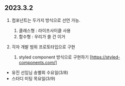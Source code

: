 ## 2023.3.2

1. 컴포넌트는 두가지 방식으로 선언 가능.

   1. 클래스형 : 라이프사이클 사용
   2. 함수형 : 우리가 쓸 건 이거

2. 각자 개발 범위 프로토타입으로 구현
   1. styled component 방식으로 구현하기 [https://styled-components.com/]

- 유진 선임님 송별회 수요일(3/8)
- 스터디 미팅 목요일(3/9)
